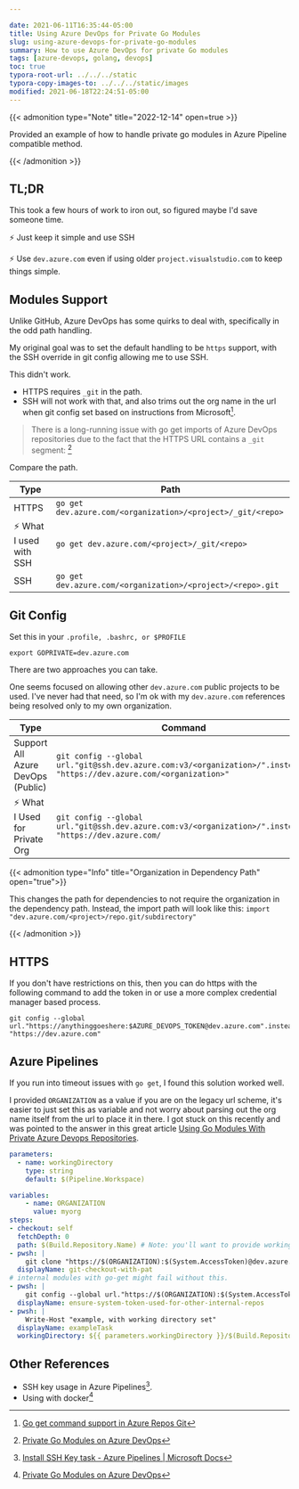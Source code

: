 ```yaml
---

date: 2021-06-11T16:35:44-05:00
title: Using Azure DevOps for Private Go Modules
slug: using-azure-devops-for-private-go-modules
summary: How to use Azure DevOps for private Go modules
tags: [azure-devops, golang, devops]
toc: true
typora-root-url: ../../../static
typora-copy-images-to: ../../../static/images
modified: 2021-06-18T22:24:51-05:00
---
```


{{< admonition type="Note" title="2022-12-14" open=true >}}

Provided an example of how to handle private go modules in Azure Pipeline compatible method.

{{< /admonition >}}

## TL;DR

This took a few hours of work to iron out, so figured maybe I'd save someone time.

:zap: Just keep it simple and use SSH

:zap: Use `dev.azure.com` even if using older `project.visualstudio.com` to keep things simple.

## Modules Support

Unlike GitHub, Azure DevOps has some quirks to deal with, specifically in the odd path handling.

My original goal was to set the default handling to be `https` support, with the SSH override in git config allowing me to use SSH.

This didn't work.

- HTTPS requires `_git`  in the path.
- SSH will not work with that, and also trims out the org name in the url when git config set based on instructions from Microsoft[^azdos-docs].

> There is a long-running issue with go get imports of Azure DevOps repositories due to the fact that the HTTPS URL contains a `_git` segment:
[^private-go-mod-support]

Compare the path.

| Type                   | Path                                                        |
| ---------------------- | ----------------------------------------------------------- |
| HTTPS                    | `go get dev.azure.com/<organization>/<project>/_git/<repo>` |
| :zap: What I used with SSH | `go get dev.azure.com/<project>/_git/<repo>`                |
| SSH                  | `go get dev.azure.com/<organization>/<project>/<repo>.git`  |

## Git Config

Set this in your `.profile, .bashrc, or $PROFILE`

```shell
export GOPRIVATE=dev.azure.com
```

There are two approaches you can take.

One seems focused on allowing other `dev.azure.com` public projects to be used.
I've never had that need, so I'm ok with my `dev.azure.com` references being resolved only to my own organization.

| Type                              | Command                                                                                                               | GitConfig                                                                                      |
| --------------------------------- | --------------------------------------------------------------------------------------------------------------------- | ---------------------------------------------------------------------------------------------- |
| Support All Azure DevOps (Public) | `git config --global url."git@ssh.dev.azure.com:v3/<organization>/".insteadOf "https://dev.azure.com/<organization>"` | `[url "git@ssh.dev.azure.com:v3"]<br/>`<br><br>`insteadOf = https://dev.azure.com`            |
| :zap: What I Used for  Private Org    | `git config --global url."git@ssh.dev.azure.com:v3/<organization>/".insteadOf "https://dev.azure.com/`                | `[url "git@ssh.dev.azure.com:v3/<organization>/"]`<br><br>`insteadOf = https://dev.azure.com/` |

{{< admonition type="Info" title="Organization in Dependency Path" open="true">}}

This changes the path for dependencies to not require the organization in the dependency path.
Instead, the import path will look like this: `import "dev.azure.com/<project>/repo.git/subdirectory"`

{{< /admonition >}}

## HTTPS

If you don't have restrictions on this, then you can do https with the following command to add the token in or use a more complex credential manager based process.

```shell
git config --global url."https://anythinggoeshere:$AZURE_DEVOPS_TOKEN@dev.azure.com".insteadOf "https://dev.azure.com"
```

## Azure Pipelines

If you run into timeout issues with `go get`, I found this solution worked well.

I provided `ORGANIZATION` as a value if you are on the legacy url scheme, it's easier to just set this as variable and not worry about parsing out the org name itself from the url to place it in there.
I got stuck on this recently and was pointed to the answer in this great article [Using Go Modules With Private Azure Devops Repositories](https://seb-nyberg.medium.com/using-go-modules-with-private-azure-devops-repositories-4664b621f782).

```yaml
parameters:
  - name: workingDirectory
    type: string
    default: $(Pipeline.Workspace)

variables:
    - name: ORGANIZATION
      value: myorg
steps:
- checkout: self
  fetchDepth: 0
  path: $(Build.Repository.Name) # Note: you'll want to provide workingdirectory inputs for tasks if you have multi-repo checkout going on.
- pwsh: |
    git clone "https://$(ORGANIZATION):$(System.AccessToken)@dev.azure.com/$(ORGANIZATION)/$(System.TeamProject)/_git/$(Build.Repository.Name)"
  displayName: git-checkout-with-pat
# internal modules with go-get might fail without this.
- pwsh: |
    git config --global url."https://$(ORGANIZATION):$(System.AccessToken)@dev.azure.com".insteadOf "https://dev.azure.com"
  displayName: ensure-system-token-used-for-other-internal-repos
- pwsh: |
    Write-Host "example, with working directory set"
  displayName: exampleTask
  workingDirectory: ${{ parameters.workingDirectory }}/$(Build.Repository.Name)
```

## Other References

- SSH key usage in Azure Pipelines[^ssh-task].
- Using with docker[^private-go-mod-support]

[^azdos-docs]: [Go get command support in Azure Repos Git](https://docs.microsoft.com/en-us/azure/devops/repos/git/go-get)
[^private-go-mod-support]: [Private Go Modules on Azure DevOps](https://seb-nyberg.medium.com/using-go-modules-with-private-azure-devops-repositories-4664b621f782)
[^ssh-task]: [Install SSH Key task - Azure Pipelines | Microsoft Docs](https://docs.microsoft.com/en-us/azure/devops/pipelines/tasks/utility/install-ssh-key)
